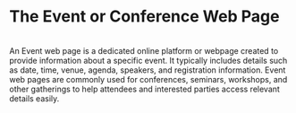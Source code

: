 # The Event or Conference Web Page
<br>
An Event web page is a dedicated online platform or webpage created to provide information about a specific event. It typically includes details such as date, time, venue, agenda, speakers, and registration information. Event web pages are commonly used for conferences, seminars, workshops, and other gatherings to help attendees and interested parties access relevant details easily.